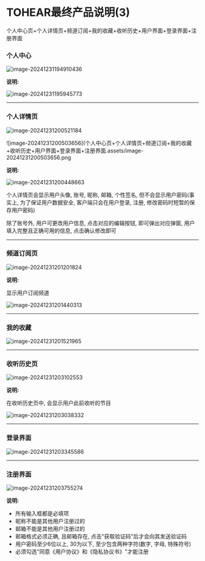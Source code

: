# TOHEAR最终产品说明(3)

个人中心页+个人详情页+频道订阅+我的收藏+收听历史+用户界面+登录界面+注册界面



### 个人中心

![image-20241231194910436](个人中心页+个人详情页+频道订阅+我的收藏+收听历史+用户界面+登录界面+注册界面.assets/image-20241231194910436.png)

**说明:**

![image-20241231195945773](个人中心页+个人详情页+频道订阅+我的收藏+收听历史+用户界面+登录界面+注册界面.assets/image-20241231195945773.png)



------



### 个人详情页

![image-20241231200521184](个人中心页+个人详情页+频道订阅+我的收藏+收听历史+用户界面+登录界面+注册界面.assets/image-20241231200521184.png)

![image-20241231200503656](个人中心页+个人详情页+频道订阅+我的收藏+收听历史+用户界面+登录界面+注册界面.assets/image-20241231200503656.png

**说明:**

![image-20241231200448663](个人中心页+个人详情页+频道订阅+我的收藏+收听历史+用户界面+登录界面+注册界面.assets/image-20241231200448663.png)

个人详情页会显示用户头像, 账号, 昵称, 邮箱, 个性签名, 但不会显示用户密码(事实上, 为了保证用户数据安全, 客户端只会在用户登录, 注册, 修改密码时短暂的保存用户密码)

除了账号外, 用户可更改用户信息, 点击对应的编辑按钮, 即可弹出对应弹窗, 用户填入完整且正确可用的信息, 点击确认修改即可



------



### 频道订阅页

![image-20241231201201824](个人中心页+个人详情页+频道订阅+我的收藏+收听历史+用户界面+登录界面+注册界面.assets/image-20241231201201824.png)

**说明:**

显示用户订阅频道

![image-20241231201440313](个人中心页+个人详情页+频道订阅+我的收藏+收听历史+用户界面+登录界面+注册界面.assets/image-20241231201440313.png)



------



### 我的收藏

![image-20241231201521965](个人中心页+个人详情页+频道订阅+我的收藏+收听历史+用户界面+登录界面+注册界面.assets/image-20241231201521965.png)



------



### 收听历史页

![image-20241231203102553](个人中心页+个人详情页+频道订阅+我的收藏+收听历史+用户界面+登录界面+注册界面.assets/image-20241231203102553.png)

**说明:**

在收听历史页中, 会显示用户此前收听的节目

![image-20241231203038332](个人中心页+个人详情页+频道订阅+我的收藏+收听历史+用户界面+登录界面+注册界面.assets/image-20241231203038332.png)



------



### 登录界面

![image-20241231203345586](个人中心页+个人详情页+频道订阅+我的收藏+收听历史+用户界面+登录界面+注册界面.assets/image-20241231203345586.png)



------



### 注册界面

![image-20241231203755274](个人中心页+个人详情页+频道订阅+我的收藏+收听历史+用户界面+登录界面+注册界面.assets/image-20241231203755274.png)

**说明:**

- 所有输入框都是必填项
- 昵称不能是其他用户注册过的
- 邮箱不能是其他用户注册过的
- 邮箱格式必须正确, 且邮箱存在, 点击"获取验证码"后才会向其发送验证码
- 用户密码至少6位以上, 30为以下, 至少包含两种字符(数字, 字母, 特殊符号)
- 必须勾选"同意《用户协议》和《隐私协议书》"才能注册